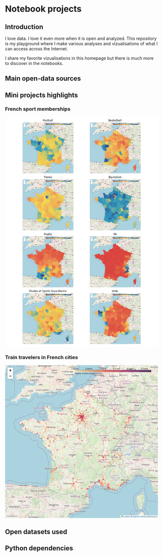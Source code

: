 # Notebook projects

## Introduction
I love data. I love it even more when it is open and analyzed.
This repository is my playground where I make various analyses and vizualisations of what I can access across the Internet.

I share my favorite vizualisations in this homepage but there is much more to discover in the notebooks.

## Main open-data sources
## Mini projects highlights
### French sport memberships
![Sample viz](./fr_sport_memberships/outputs/fr_sport_memberships_sample.png)

### Train travelers in French cities
![Train travelers in French cities viz](./fr_train_stations/outputs/fr_train_travelers_by_city.png)

## Open datasets used
## Python dependencies
